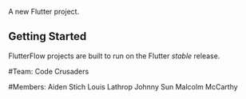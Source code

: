 A new Flutter project.

## Getting Started

FlutterFlow projects are built to run on the Flutter _stable_ release.

#Team: Code Crusaders

#Members:
Aiden Stich
Louis Lathrop
Johnny Sun
Malcolm McCarthy
